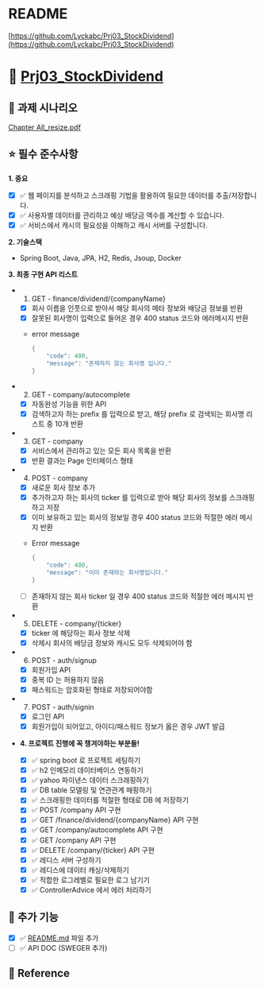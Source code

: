 # README

[https://github.com/Lyckabc/Prj03_StockDividend](https://github.com/Lyckabc/Prj03_StockDividend)

# 📝 [Prj03_StockDividend](https://github.com/Lyckabc/Prj03_StockDividend)

## 🔮 과제 시나리오

[Chapter All_resize.pdf](README%abc4862/Chapter_All_resize.pdf)

## ⭐ 필수 준수사항

**1. 중요**

- [x]  ✅ 웹 페이지를 분석하고 스크래핑 기법을 활용하여 필요한 데이터를 추출/저장합니다.
- [x]  ✅ 사용자별 데이터를 관리하고 예상 배당금 액수를 계산할 수 있습니다.
- [x]  ✅ 서비스에서 캐시의 필요성을 이해하고 캐시 서버를 구성합니다.

**2. 기술스택**

- Spring Boot, Java, JPA, H2, Redis, Jsoup, Docker

**3. 최종 구현 API 리스트**

- 1) GET - finance/dividend/{companyName}
    - [x]  회사 이름을 인풋으로 받아서 해당 회사의 메타 정보와 배당금 정보를 반환
    - [x]  잘못된 회사명이 입력으로 들어온 경우 400 status 코드와 에러메시지 반환
    - error message
        
        ```c
        {
            "code": 400,
            "message": "존재하지 않는 회사명 입니다."
        }
        ```
        
- 2) GET - company/autocomplete
    - [x]  자동완성 기능을 위한 API
    - [x]  검색하고자 하는 prefix 를 입력으로 받고, 해당 prefix 로 검색되는 회사명 리스트 중 10개 반환
- 3) GET - company
    - [x]  서비스에서 관리하고 있는 모든 회사 목록을 반환
    - [x]  반환 결과는 Page 인터페이스 형태
- 4) POST - company
    - [x]  새로운 회사 정보 추가
    - [x]  추가하고자 하는 회사의 ticker 를 입력으로 받아 해당 회사의 정보를 스크래핑하고 저장
    - [x]  이미 보유하고 있는 회사의 정보일 경우 400 status 코드와 적절한 에러 메시지 반환
    - Error message
        
        ```c
        {
            "code": 400,
            "message": "이미 존재하는 회사명입니다."
        }
        ```
        
    - [ ]  존재하지 않는 회사 ticker 일 경우 400 status 코드와 적절한 에러 메시지 반환
- 5) DELETE - company/{ticker}
    - [x]  ticker 에 해당하는 회사 정보 삭제
    - [x]  삭제시 회사의 배당금 정보와 캐시도 모두 삭제되어야 함
- 6) POST - auth/signup
    - [x]  회원가입 API
    - [x]  중복 ID 는 허용하지 않음
    - [x]  패스워드는 암호화된 형태로 저장되어야함
- 7) POST - auth/signin
    - [x]  로그인 API
    - [x]  회원가입이 되어있고, 아이디/패스워드 정보가 옳은 경우 JWT 발급
- **4. 프로젝트 진행에 꼭 챙겨야하는 부분들!**
    - [x]  ✅ spring boot 로 프로젝트 세팅하기
    - [x]  ✅ h2 인메모리 데이터베이스 연동하기
    - [x]  ✅ yahoo 파이낸스 데이터 스크래핑하기
    - [x]  ✅ DB table 모델링 및 연관관계 매핑하기
    - [x]  ✅ 스크래핑한 데이터를 적절한 형태로 DB 에 저장하기
    - [x]  ✅ POST /company API 구현
    - [x]  ✅ GET /finance/dividend/{companyName} API 구현
    - [x]  ✅ GET /company/autocomplete API 구현
    - [x]  ✅ GET /company API 구현
    - [x]  ✅ DELETE /company/{ticker} API 구현
    - [x]  ✅ 레디스 서버 구성하기
    - [x]  ✅ 레디스에 데이터 캐싱/삭제하기
    - [x]  ✅ 적합한 로그레벨로 필요한 로그 남기기
    - [x]  ✅ ControllerAdvice 에서 에러 처리하기

## 🌟  추가 기능

- [x]  ✅ [README.md](http://README.md) 파일 추가
- [ ]  ✅ API DOC (SWEGER 추가)

## 📄 Reference
